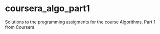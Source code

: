 # coursera_algo_part1
Solutions to the programming assigments for the course Algorithms, Part 1 from Coursera
